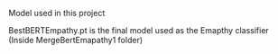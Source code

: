 Model used in this project

BestBERTEmpathy.pt is the final model used as the Emapthy classifier (Inside MergeBertEmapathy1 folder) 